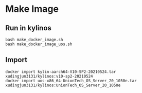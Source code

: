 # Make Image

## Run in kylinos
``` 
bash make_docker_image.sh
bash make_docker_image_uos.sh
```

## Import
```
docker import kylin-aarch64-V10-SP2-20210524.tar xudingjun3131/kylinos:v10-sp2-20210524
docker import uos-x86_64-UnionTech_OS_Server_20_1050e.tar xudingjun3131/kylinos:UnionTech_OS_Server_20_1050e
```


